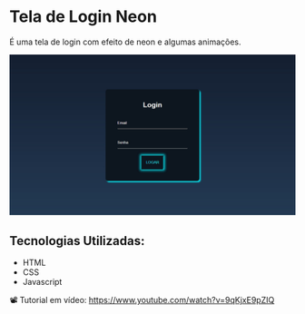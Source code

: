 # Tela de Login Neon

É uma tela de login com efeito de neon e algumas animações.

![Tela de Login](https://github.com/santos-glebson/tela-login-neon/blob/main/tela-login.jpg)

## Tecnologias Utilizadas:
* HTML
* CSS
* Javascript

📽️ Tutorial em vídeo: https://www.youtube.com/watch?v=9qKjxE9pZIQ 

